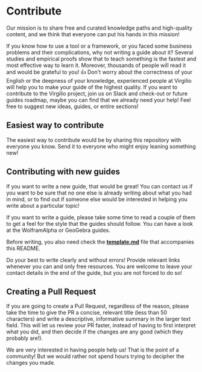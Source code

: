 # Contribute
Our mission is to share free and curated knowledge paths and high-quality content, and we think that everyone can put his hands in this mission!

If you know how to use a tool or a framework, or you faced some business problems and their complications, why not writing a guide about it?
Several studies and empirical proofs show that to teach something is the fastest and most effective way to learn it.
Moreover, thousands of people will read it and would be grateful to you! 👍 
Don't worry about the correctness of your English or the deepness of your knowledge, experienced people at Virgilio will help you to make your guide of the highest quality.
If you want to contribute to the Virgilio project, join us on Slack and check-out or future guides roadmap, maybe you can find that we already need your help!
Feel free to suggest new ideas, guides, or entire sections! 


## Easiest way to contribute
The easiest way to contribute would be by sharing this repository with everyone you know. Send it to everyone who might enjoy leaning something new!

## Contributing with new guides
If you want to write a new guide, that would be great! You can contact us if you want to be sure that no one else is already writing about what you had in mind, or to find out if someone else would be interested in helping you write about a particular topic!

If you want to write a guide, please take some time to read a couple of them to get a feel for the style that the guides should follow. You can have a look at the WolframAlpha or GeoGebra guides.

Before writing, you also need check the [**template.md**](template.md) file that accompanies this README.

Do your best to write clearly and without errors! Provide relevant links whenever you can and only free resources. You are welcome to leave your contact details in the end of the guide, but you are not forced to do so!

## Creating a Pull Request
If you are going to create a Pull Request, regardless of the reason, please take the time to give the PR a concise, relevant title (less than 50 characters) and write a descriptive, informative summary in the larger text field. This will let us review your PR faster, instead of having to first interpret what you did, and then decide if the changes are any good (which they probably are!).

We are very interested in having people help us! That is the point of a community! But we would rather not spend hours trying to decipher the changes you made.
